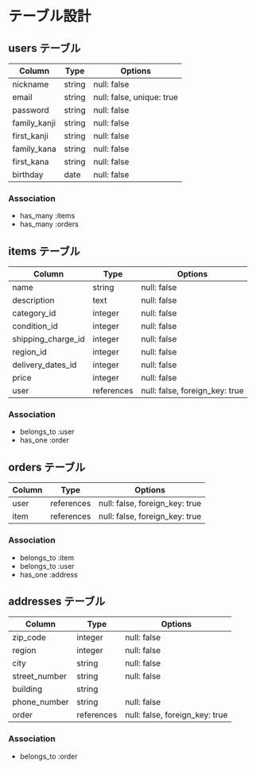 # テーブル設計

## users テーブル

| Column       | Type    | Options                   |
| ------------ | ------  | ------------------------- |
| nickname     | string  | null: false               |
| email        | string  | null: false, unique: true |
| password     | string  | null: false               |
| family_kanji | string  | null: false               |
| first_kanji  | string  | null: false               |
| family_kana  | string  | null: false               |
| first_kana   | string  | null: false               |
| birthday     | date    | null: false               |


### Association

- has_many :items
- has_many :orders

## items テーブル

| Column             | Type       | Options                          |
| ------------------ | ---------- | -------------------------------- |
| name               | string     | null: false                      |
| description        | text       | null: false                      |
| category_id        | integer    | null: false                      |
| condition_id       | integer    | null: false                      |
| shipping_charge_id | integer    | null: false                      |
| region_id          | integer    | null: false                      |
| delivery_dates_id  | integer    | null: false                      |
| price              | integer    | null: false                      |
| user               | references | null: false, foreign_key: true   |

### Association

- belongs_to :user
- has_one    :order


## orders テーブル

| Column | Type       | Options                        |
| ------ | ---------- | ------------------------------ |
| user   | references | null: false, foreign_key: true |
| item   | references | null: false, foreign_key: true |

### Association

- belongs_to :item
- belongs_to :user
- has_one    :address




## addresses テーブル

| Column        | Type       | Options                        |
| ------------- | ---------- | ------------------------------ |
| zip_code      | integer    | null: false                    |
| region        | integer    | null: false                    |
| city          | string     | null: false                    |
| street_number | string     | null: false                    |
| building      | string     |                                |
| phone_number  | string     | null: false                    |
| order         | references | null: false, foreign_key: true |

### Association

- belongs_to :order
